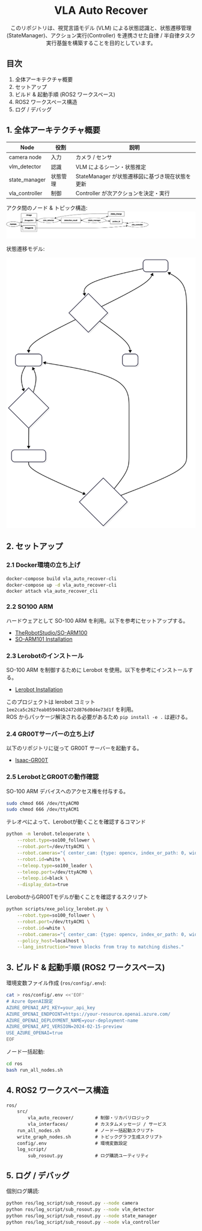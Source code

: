 <div align="center">

# VLA Auto Recover
このリポジトリは、視覚言語モデル (VLM) による状態認識と、状態遷移管理(StateManager)、アクション実行(Controller) を連携させた自律 / 半自律タスク実行基盤を構築することを目的としています。

</div>


## 目次
1. 全体アーキテクチャ概要
2. セットアップ
3. ビルド & 起動手順 (ROS2 ワークスペース)
4. ROS2 ワークスペース構造
5. ログ / デバッグ



## 1. 全体アーキテクチャ概要
| Node | 役割 | 説明 |
|------|--------|------|
| camera node | 入力 | カメラ / センサ |
| vlm_detector | 認識 | VLM によるシーン・状態推定 |
| state_manager | 状態管理 | StateManager が状態遷移図に基づき現在状態を更新 |
| vla_controller | 制御 | Controller が次アクションを決定・実行 |

アクタ間のノード & トピック構造:  
![Node構成](docs/nodes_graph.svg)

状態遷移モデル:  
<p align="center"><img src="docs/system_state.svg" alt="状態遷移図" width="520"></p>



## 2. セットアップ

### 2.1 Docker環境の立ち上げ
```bash
docker-compose build vla_auto_recover-cli
docker-compose up -d vla_auto_recover-cli
docker attach vla_auto_recover_cli
```


### 2.2 SO100 ARM
ハードウェアとして SO-100 ARM を利用。以下を参考にセットアップする。
- [TheRobotStudio/SO-ARM100](https://github.com/TheRobotStudio/SO-ARM100)
- [SO-ARM101 Installation](https://huggingface.co/docs/lerobot/so101)


### 2.3 Lerobotのインストール
SO-100 ARM を制御するために Lerobot を使用。以下を参考にインストールする。
- [Lerobot Installation](https://huggingface.co/docs/lerobot/installation)

このプロジェクトは lerobot コミット `1ee2ca5c2627eab05940452472d876d0d4e73d1f` を利用。  
ROS からパッケージ解決される必要があるため `pip install -e .` は避ける。


### 2.4 GR00Tサーバーの立ち上げ
以下のリポジトリに従って GR00T サーバーを起動する。
- [Isaac-GR00T](https://github.com/NVIDIA/Isaac-GR00T/tree/main)


### 2.5 LerobotとGR00Tの動作確認
SO-100 ARM デバイスへのアクセス権を付与する。
``` bash
sudo chmod 666 /dev/ttyACM0
sudo chmod 666 /dev/ttyACM1
```

テレオペによって、Lerobotが動くことを確認するコマンド
``` bash
python -m lerobot.teleoperate \
    --robot.type=so100_follower \
    --robot.port=/dev/ttyACM1 \
    --robot.cameras="{ center_cam: {type: opencv, index_or_path: 0, width: 640, height: 480, fps: 30}, right_cam: {type: opencv, index_or_path: 2, width: 640, height: 480, fps: 30}}" \
    --robot.id=white \
    --teleop.type=so100_leader \
    --teleop.port=/dev/ttyACM0 \
    --teleop.id=black \
    --display_data=true
```

LerobotからGR00Tモデルが動くことを確認するスクリプト
``` bash
python scripts/exe_policy_lerobot.py \
    --robot.type=so100_follower \
    --robot.port=/dev/ttyACM1 \
    --robot.id=white \
    --robot.cameras="{ center_cam: {type: opencv, index_or_path: 0, width: 640, height: 480, fps: 30}, right_cam: {type: opencv, index_or_path: 2, width: 640, height: 480, fps: 30}}" \
    --policy_host=localhost \
    --lang_instruction="move blocks from tray to matching dishes."
```


## 3. ビルド & 起動手順 (ROS2 ワークスペース)

環境変数ファイル作成 (`ros/config/.env`):
```bash
cat > ros/config/.env <<'EOF'
# Azure OpenAI設定
AZURE_OPENAI_API_KEY=your_api_key
AZURE_OPENAI_ENDPOINT=https://your-resource.openai.azure.com/
AZURE_OPENAI_DEPLOYMENT_NAME=your-deployment-name
AZURE_OPENAI_API_VERSION=2024-02-15-preview
USE_AZURE_OPENAI=true
EOF
```

ノード一括起動:
```bash
cd ros
bash run_all_nodes.sh
```




## 4. ROS2 ワークスペース構造
```
ros/
	src/
		vla_auto_recover/        # 制御・リカバリロジック
		vla_interfaces/          # カスタムメッセージ / サービス
	run_all_nodes.sh             # ノード一括起動スクリプト
	write_graph_nodes.sh         # トピックグラフ生成スクリプト
	config/.env                  # 環境変数設定
	log_script/
		sub_rosout.py            # ログ購読ユーティリティ
```



## 5. ログ / デバッグ
個別ログ購読:
```bash
python ros/log_script/sub_rosout.py --node camera
python ros/log_script/sub_rosout.py --node vlm_detector
python ros/log_script/sub_rosout.py --node state_manager
python ros/log_script/sub_rosout.py --node vla_controller
```
